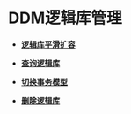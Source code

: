 # DDM逻辑库管理<a name="ddm_03_0006"></a>

-   **[逻辑库平滑扩容](逻辑库平滑扩容.md)**  

-   **[查询逻辑库](查询逻辑库.md)**  

-   **[切换事务模型](切换事务模型.md)**  

-   **[删除逻辑库](删除逻辑库.md)**  


